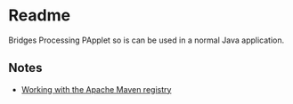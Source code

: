 # Readme

Bridges Processing PApplet so is can be used in a normal Java application.

## Notes

- [Working with the Apache Maven registry](https://docs.github.com/en/packages/working-with-a-github-packages-registry/working-with-the-apache-maven-registry)
